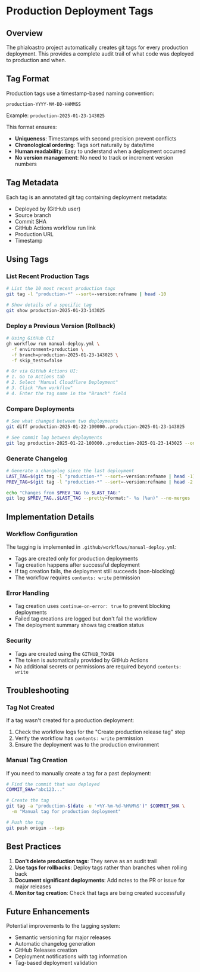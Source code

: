 # Production Deployment Tags

## Overview

The phialoastro project automatically creates git tags for every production deployment. This provides a complete audit trail of what code was deployed to production and when.

## Tag Format

Production tags use a timestamp-based naming convention:
```
production-YYYY-MM-DD-HHMMSS
```

Example: `production-2025-01-23-143025`

This format ensures:
- **Uniqueness**: Timestamps with second precision prevent conflicts
- **Chronological ordering**: Tags sort naturally by date/time
- **Human readability**: Easy to understand when a deployment occurred
- **No version management**: No need to track or increment version numbers

## Tag Metadata

Each tag is an annotated git tag containing deployment metadata:
- Deployed by (GitHub user)
- Source branch
- Commit SHA
- GitHub Actions workflow run link
- Production URL
- Timestamp

## Using Tags

### List Recent Production Tags
```bash
# List the 10 most recent production tags
git tag -l "production-*" --sort=-version:refname | head -10

# Show details of a specific tag
git show production-2025-01-23-143025
```

### Deploy a Previous Version (Rollback)
```bash
# Using GitHub CLI
gh workflow run manual-deploy.yml \
  -f environment=production \
  -f branch=production-2025-01-23-143025 \
  -f skip_tests=false

# Or via GitHub Actions UI:
# 1. Go to Actions tab
# 2. Select "Manual Cloudflare Deployment"
# 3. Click "Run workflow"
# 4. Enter the tag name in the "Branch" field
```

### Compare Deployments
```bash
# See what changed between two deployments
git diff production-2025-01-22-100000..production-2025-01-23-143025

# See commit log between deployments
git log production-2025-01-22-100000..production-2025-01-23-143025 --oneline
```

### Generate Changelog
```bash
# Generate a changelog since the last deployment
LAST_TAG=$(git tag -l "production-*" --sort=-version:refname | head -1)
PREV_TAG=$(git tag -l "production-*" --sort=-version:refname | head -2 | tail -1)

echo "Changes from $PREV_TAG to $LAST_TAG:"
git log $PREV_TAG..$LAST_TAG --pretty=format:"- %s (%an)" --no-merges
```

## Implementation Details

### Workflow Configuration

The tagging is implemented in `.github/workflows/manual-deploy.yml`:
- Tags are created only for production deployments
- Tag creation happens after successful deployment
- If tag creation fails, the deployment still succeeds (non-blocking)
- The workflow requires `contents: write` permission

### Error Handling

- Tag creation uses `continue-on-error: true` to prevent blocking deployments
- Failed tag creations are logged but don't fail the workflow
- The deployment summary shows tag creation status

### Security

- Tags are created using the `GITHUB_TOKEN` 
- The token is automatically provided by GitHub Actions
- No additional secrets or permissions are required beyond `contents: write`

## Troubleshooting

### Tag Not Created

If a tag wasn't created for a production deployment:
1. Check the workflow logs for the "Create production release tag" step
2. Verify the workflow has `contents: write` permission
3. Ensure the deployment was to the production environment

### Manual Tag Creation

If you need to manually create a tag for a past deployment:
```bash
# Find the commit that was deployed
COMMIT_SHA="abc123..."

# Create the tag
git tag -a "production-$(date -u '+%Y-%m-%d-%H%M%S')" $COMMIT_SHA \
  -m "Manual tag for production deployment"

# Push the tag
git push origin --tags
```

## Best Practices

1. **Don't delete production tags**: They serve as an audit trail
2. **Use tags for rollbacks**: Deploy tags rather than branches when rolling back
3. **Document significant deployments**: Add notes to the PR or issue for major releases
4. **Monitor tag creation**: Check that tags are being created successfully

## Future Enhancements

Potential improvements to the tagging system:
- Semantic versioning for major releases
- Automatic changelog generation
- GitHub Releases creation
- Deployment notifications with tag information
- Tag-based deployment validation